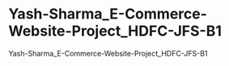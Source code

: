 # Yash-Sharma_E-Commerce-Website-Project_HDFC-JFS-B1
Yash-Sharma_E-Commerce-Website-Project_HDFC-JFS-B1
